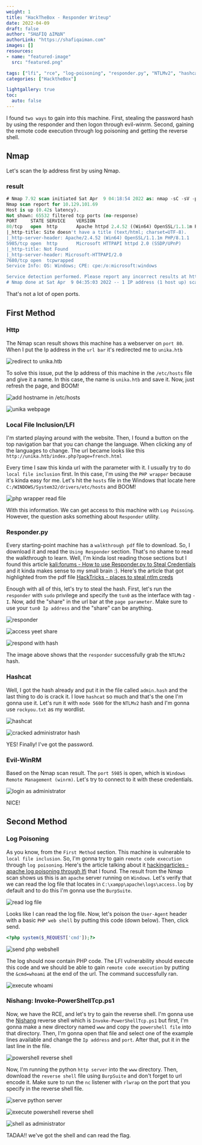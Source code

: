 ```yaml
---
weight: 1
title: "HackTheBox - Responder Writeup"
date: 2022-04-09
draft: false
author: "SH∆FIQ ∆IM∆N"
authorLink: "https://shafiqaiman.com"
images: []
resources:
- name: "featured-image"
  src: "featured.png"

tags: ["lfi", "rce", "log-poisoning", "responder.py", "NTLMv2", "hashcat", "reverse-powershell", "php-webshell", "evil-winrm"]
categories: ["HacktheBox"]

lightgallery: true
toc:
  auto: false
---
```


I found `two ways` to gain into this machine. First, stealing the password hash by using the responder and then logon through evil-winrm. Second, gaining the remote code execution through log poisoning and getting the reverse shell.

## Nmap

Let's scan the Ip address first by using Nmap.

### result

```sql
# Nmap 7.92 scan initiated Sat Apr  9 04:18:54 2022 as: nmap -sC -sV -p- -oN nmap/responder_all 10.129.101.69
Nmap scan report for 10.129.101.69
Host is up (0.42s latency).
Not shown: 65532 filtered tcp ports (no-response)
PORT     STATE SERVICE    VERSION
80/tcp   open  http       Apache httpd 2.4.52 ((Win64) OpenSSL/1.1.1m PHP/8.1.1)
|_http-title: Site doesn't have a title (text/html; charset=UTF-8).
|_http-server-header: Apache/2.4.52 (Win64) OpenSSL/1.1.1m PHP/8.1.1
5985/tcp open  http       Microsoft HTTPAPI httpd 2.0 (SSDP/UPnP)
|_http-title: Not Found
|_http-server-header: Microsoft-HTTPAPI/2.0
7680/tcp open  tcpwrapped
Service Info: OS: Windows; CPE: cpe:/o:microsoft:windows

Service detection performed. Please report any incorrect results at https://nmap.org/submit/ .
# Nmap done at Sat Apr  9 04:35:03 2022 -- 1 IP address (1 host up) scanned in 968.69 seconds
```

That's not a lot of open ports.

## First Method

### Http

The Nmap scan result shows this machine has a webserver on `port 80`. When I put the Ip address in the `url bar` it's redirected me to `unika.htb`

![redirect to unika.htb](unika-htb-redirect.png "redirect to unika.htb")

To solve this issue, put the Ip address of this machine in the `/etc/hosts` file and give it a name. In this case, the name is `unika.htb` and save it. Now, just refresh the page, and BOOM!

![add hostname in /etc/hosts](add-etc-hosts-unika-htb.png "add hostname in /etc/hosts")

![unika webpage](unika-webpage.png "unika webpage")

### Local File Inclusion/LFI

I'm started playing around with the website. Then, I found a button on the top navigation bar that you can change the language. When clicking any of the languages to change. The url became looks like this `http://unika.htb/index.php?page=french.html`

Every time I saw this kinda url with the parameter with it. I usually try to do `local file inclusion` first. In this case, I'm using the `PHP wrapper` because it's kinda easy for me. Let's hit the `hosts` file in the Windows that locate here `C:/WINDOWS/System32/drivers/etc/hosts` and BOOM!

![php wrapper read file](lfi-php-wrapper.png "php wrapper read file")

With this information. We can get access to this machine with `Log Poisoing`. However, the question asks something about `Responder` utility. 

### Responder.py
Every starting-point machine has a `walkthrough pdf` file to download. So, I download it and read the `Using Responder` section. That's no shame to read the walkthrough to learn. Well, I'm kinda lost reading those sections but I found this article [kali:forums - How to use Responder.py to Steal Credentials](https://forums.kali.org/showthread.php?36036-Penetration-Testing-How-to-use-Responder-py-to-Steal-Credentials)  and it kinda makes sense to my small brain :).  Here's the article that got highlighted from the pdf file [HackTricks - places to steal ntlm creds](https://book.hacktricks.xyz/windows/ntlm/places-to-steal-ntlm-creds#lfi)

Enough with all of this, let's try to steal the hash. First, let's run the `responder` with `sudo` privilege and specify the `tun0` as the interface with tag `-I`. Now, add the "share" in the url bar at the `page parameter`. Make sure to use your `tun0 Ip address` and the "share" can be anything.

![responder](responder-run.png "responder")

![access yeet share](responder-yeet.png "access yeet share")

![respond with hash](responder-hash.png "respond with hash")

The image above shows that the `responder` successfully grab the `NTLMv2` hash.

### Hashcat

Well, I got the hash already and put it in the file called `admin.hash` and the last thing to do is crack it. I love `hashcat` so much and that's the one I'm gonna use it. Let's run it with `mode 5600` for the `NTLMv2` hash and I'm gonna use `rockyou.txt` as my wordlist. 

![hashcat](hashcat-run.png "hashcat")

![cracked administrator hash](hashcat-got-it.png "cracked administrator hash")

YES! Finally! I've got the password.

### Evil-WinRM
Based on the Nmap scan result. The `port 5985` is open, which is `Windows Remote Management (winrm)`. Let's try to connect to it with these credentials.

![login as administrator](evil-winrm-administrator.png "login as administrator")

NICE!

## Second Method

### Log Poisoning

As you know, from the `First Method` section. This machine is vulnerable to `local file inclusion`. So, I'm gonna try to gain `remote code execution` through `log poisoning`. Here's the article talking about it [hackingarticles - apache log poisoning through lfi](https://www.hackingarticles.in/apache-log-poisoning-through-lfi/) that I found. The result from the Nmap scan shows us this is an `apache` server running on `Windows`. Let's verify that we can read the log file that locates in `C:\xampp\apache\logs\access.log` by default and to do this I'm gonna use the `BurpSuite`.

![read log file](burpsuite-read-logs.png "read log file")

Looks like I can read the log file. Now, let's poison the `User-Agent` header with a basic `PHP web shell` by putting this code (down below). Then, click send.

```php
<?php system($_REQUEST['cmd']);?>
```

![send php webshell](burpsuite-send-php-web-shell.png "send php webshell")

The log should now contain PHP code. The  LFI vulnerability should execute this code and we should be able to gain `remote code execution` by putting the `&cmd=whoami` at the end of the url. The command successfully ran.

![execute whoami](burpsuite-rce-whoami.png "execute whoami")

### Nishang: Invoke-PowerShellTcp.ps1

Now, we have the RCE, and let's try to gain the reverse shell. I'm gonna use the [Nishang](https://github.com/samratashok/nishang) reverse shell which is `Invoke-PowerShellTcp.ps1` but first, I'm gonna make a new directory named `www` and copy the `powershell file` into that directory. Then, I'm gonna open that file and select one of the example lines available and change the `Ip address` and `port`. After that, put it in the last line in the file.

![powershell reverse shell](nishang-ip-port.png "powershell reverse shell")

Now, I'm running the python `http server` into the `www` directory. Then, download the  `reverse shell` file using `BurpSuite` and don't forget to url encode it. Make sure to run the `nc` listener with `rlwrap` on the port that you specify in the reverse shell file.

![serve python server](nishang-python-http-server.png "serve python server")

![execute powershell reverse shell](nishang-burpsuite-download-reverse-shell.png "execute powershell reverse shell")

![shell as administrator](nishang-got-the-shell.png "shell as administrator")

TADAA!! we've got the shell and can read the flag.